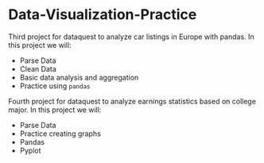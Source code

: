 # Data-Visualization-Practice

Third project for dataquest to analyze car listings in Europe with pandas. In this project we will:
- Parse Data
- Clean Data
- Basic data analysis and aggregation
- Practice using `pandas`

Fourth project for dataquest to analyze earnings statistics based on college major. In this project we will: 
- Parse Data
- Practice creating graphs
- Pandas
- Pyplot
